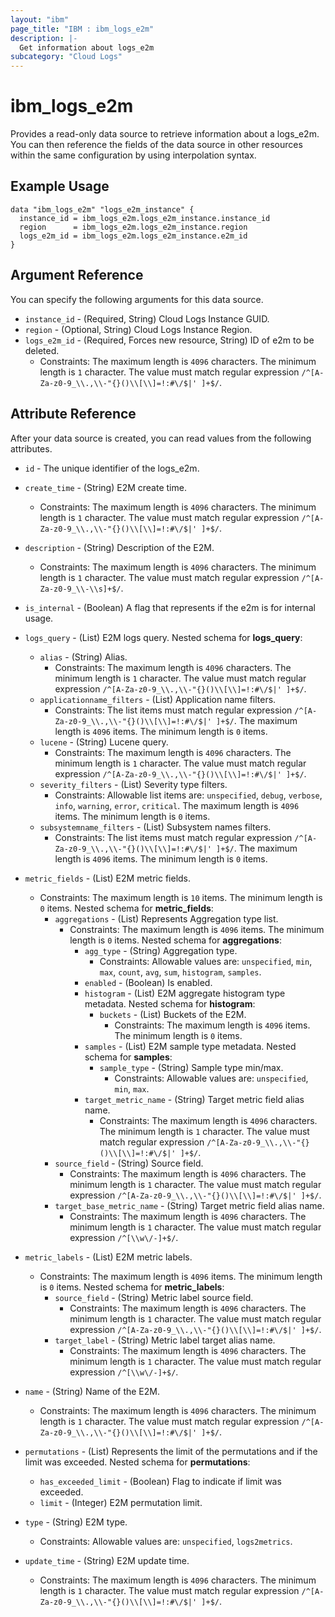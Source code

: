 ```yaml
---
layout: "ibm"
page_title: "IBM : ibm_logs_e2m"
description: |-
  Get information about logs_e2m
subcategory: "Cloud Logs"
---
```



# ibm_logs_e2m

Provides a read-only data source to retrieve information about a logs_e2m. You can then reference the fields of the data source in other resources within the same configuration by using interpolation syntax.

## Example Usage

```hcl
data "ibm_logs_e2m" "logs_e2m_instance" {
  instance_id = ibm_logs_e2m.logs_e2m_instance.instance_id
  region      = ibm_logs_e2m.logs_e2m_instance.region
  logs_e2m_id = ibm_logs_e2m.logs_e2m_instance.e2m_id
}
```

## Argument Reference

You can specify the following arguments for this data source.

* `instance_id` - (Required, String)  Cloud Logs Instance GUID.
* `region` - (Optional, String) Cloud Logs Instance Region.
* `logs_e2m_id` - (Required, Forces new resource, String) ID of e2m to be deleted.
  * Constraints: The maximum length is `4096` characters. The minimum length is `1` character. The value must match regular expression `/^[A-Za-z0-9_\\.,\\-"{}()\\[\\]=!:#\/$|' ]+$/`.

## Attribute Reference

After your data source is created, you can read values from the following attributes.

* `id` - The unique identifier of the logs_e2m.
* `create_time` - (String) E2M create time.
  * Constraints: The maximum length is `4096` characters. The minimum length is `1` character. The value must match regular expression `/^[A-Za-z0-9_\\.,\\-"{}()\\[\\]=!:#\/$|' ]+$/`.

* `description` - (String) Description of the E2M.
  * Constraints: The maximum length is `4096` characters. The minimum length is `1` character. The value must match regular expression `/^[A-Za-z0-9_\\-\\s]+$/`.

* `is_internal` - (Boolean) A flag that represents if the e2m is for internal usage.

* `logs_query` - (List) E2M logs query.
Nested schema for **logs_query**:
	* `alias` - (String) Alias.
	  * Constraints: The maximum length is `4096` characters. The minimum length is `1` character. The value must match regular expression `/^[A-Za-z0-9_\\.,\\-"{}()\\[\\]=!:#\/$|' ]+$/`.
	* `applicationname_filters` - (List) Application name filters.
	  * Constraints: The list items must match regular expression `/^[A-Za-z0-9_\\.,\\-"{}()\\[\\]=!:#\/$|' ]+$/`. The maximum length is `4096` items. The minimum length is `0` items.
	* `lucene` - (String) Lucene query.
	  * Constraints: The maximum length is `4096` characters. The minimum length is `1` character. The value must match regular expression `/^[A-Za-z0-9_\\.,\\-"{}()\\[\\]=!:#\/$|' ]+$/`.
	* `severity_filters` - (List) Severity type filters.
	  * Constraints: Allowable list items are: `unspecified`, `debug`, `verbose`, `info`, `warning`, `error`, `critical`. The maximum length is `4096` items. The minimum length is `0` items.
	* `subsystemname_filters` - (List) Subsystem names filters.
	  * Constraints: The list items must match regular expression `/^[A-Za-z0-9_\\.,\\-"{}()\\[\\]=!:#\/$|' ]+$/`. The maximum length is `4096` items. The minimum length is `0` items.

* `metric_fields` - (List) E2M metric fields.
  * Constraints: The maximum length is `10` items. The minimum length is `0` items.
Nested schema for **metric_fields**:
	* `aggregations` - (List) Represents Aggregation type list.
	  * Constraints: The maximum length is `4096` items. The minimum length is `0` items.
	Nested schema for **aggregations**:
		* `agg_type` - (String) Aggregation type.
		  * Constraints: Allowable values are: `unspecified`, `min`, `max`, `count`, `avg`, `sum`, `histogram`, `samples`.
		* `enabled` - (Boolean) Is enabled.
		* `histogram` - (List) E2M aggregate histogram type metadata.
		Nested schema for **histogram**:
			* `buckets` - (List) Buckets of the E2M.
			  * Constraints: The maximum length is `4096` items. The minimum length is `0` items.
		* `samples` - (List) E2M sample type metadata.
		Nested schema for **samples**:
			* `sample_type` - (String) Sample type min/max.
			  * Constraints: Allowable values are: `unspecified`, `min`, `max`.
		* `target_metric_name` - (String) Target metric field alias name.
		  * Constraints: The maximum length is `4096` characters. The minimum length is `1` character. The value must match regular expression `/^[A-Za-z0-9_\\.,\\-"{}()\\[\\]=!:#\/$|' ]+$/`.
	* `source_field` - (String) Source field.
	  * Constraints: The maximum length is `4096` characters. The minimum length is `1` character. The value must match regular expression `/^[A-Za-z0-9_\\.,\\-"{}()\\[\\]=!:#\/$|' ]+$/`.
	* `target_base_metric_name` - (String) Target metric field alias name.
	  * Constraints: The maximum length is `4096` characters. The minimum length is `1` character. The value must match regular expression `/^[\\w\/-]+$/`.

* `metric_labels` - (List) E2M metric labels.
  * Constraints: The maximum length is `4096` items. The minimum length is `0` items.
Nested schema for **metric_labels**:
	* `source_field` - (String) Metric label source field.
	  * Constraints: The maximum length is `4096` characters. The minimum length is `1` character. The value must match regular expression `/^[A-Za-z0-9_\\.,\\-"{}()\\[\\]=!:#\/$|' ]+$/`.
	* `target_label` - (String) Metric label target alias name.
	  * Constraints: The maximum length is `4096` characters. The minimum length is `1` character. The value must match regular expression `/^[\\w\/-]+$/`.

* `name` - (String) Name of the E2M.
  * Constraints: The maximum length is `4096` characters. The minimum length is `1` character. The value must match regular expression `/^[A-Za-z0-9_\\.,\\-"{}()\\[\\]=!:#\/$|' ]+$/`.

* `permutations` - (List) Represents the limit of the permutations and if the limit was exceeded.
Nested schema for **permutations**:
	* `has_exceeded_limit` - (Boolean) Flag to indicate if limit was exceeded.
	* `limit` - (Integer) E2M permutation limit.

* `type` - (String) E2M type.
  * Constraints: Allowable values are: `unspecified`, `logs2metrics`.

* `update_time` - (String) E2M update time.
  * Constraints: The maximum length is `4096` characters. The minimum length is `1` character. The value must match regular expression `/^[A-Za-z0-9_\\.,\\-"{}()\\[\\]=!:#\/$|' ]+$/`.

